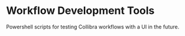 # Workflow Development Tools

Powershell scripts for testing Collibra workflows with a UI in the future. 
